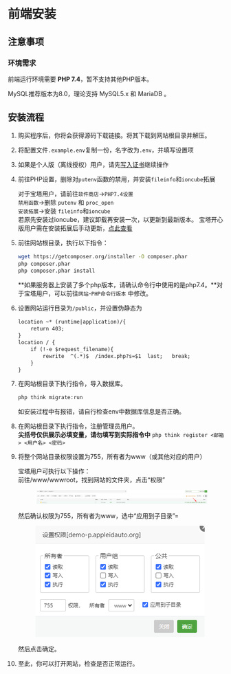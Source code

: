 # 前端安装

## 注意事项

### 环境需求

前端运行环境需要 **PHP 7.4**，暂不支持其他PHP版本。

MySQL推荐版本为8.0，理论支持 MySQL5.x 和 MariaDB 。

## 安装流程

1. 购买程序后，你将会获得源码下载链接。将其下载到网站根目录并解压。
2. 将配置文件`.example.env`复制一份，名字改为`.env`，并填写设置项
3. 如果是个人版（离线授权）用户，请先[写入证书](license-manual.md)继续操作
4. 前往PHP设置，删除对`putenv`函数的禁用，并安装`fileinfo`和`ioncube`拓展

	对于宝塔用户，请前往`软件商店`->`PHP7.4设置`<br>
   `禁用函数`->删除 `putenv` 和 `proc_open`<br>
   `安装拓展`->安装 `fileinfo`和`ioncube`<br>
   若原先安装过ioncube，建议卸载再安装一次，以更新到最新版本。
   宝塔开心版用户需在安装拓展后手动更新，[点此查看](../others/ioncube-error.md)
5.  前往网站根目录，执行以下指令：
	
    ```bash
    wget https://getcomposer.org/installer -O composer.phar
    php composer.phar
    php composer.phar install
    ```
    
     **如果服务器上安装了多个php版本，请确认命令行中使用的是php7.4。**对于宝塔用户，可以前往`网站`-`PHP命令行版本` 中修改。
6.  设置网站运行目录为`/public`，并设置伪静态为

    ```nginx
    location ~* (runtime|application)/{    
        return 403;
    }
    location / {
        if (!-e $request_filename){
            rewrite  ^(.*)$  /index.php?s=$1  last;   break;
        }
    }
    ```
7.  在网站根目录下执行指令，导入数据库。

    ```bash
    php think migrate:run
    ```
    如安装过程中有报错，请自行检查env中数据库信息是否正确。
    
8. 在网站根目录下执行指令，注册管理员用户。<br>
   **尖括号仅供展示必填变量，请勿填写到实际指令中**
   `php think register <邮箱> <用户名> <密码>`
9.  将整个网站目录权限设置为755，所有者为www（或其他对应的用户）

    宝塔用户可执行以下操作：<br>
    前往/www/wwwroot，找到网站的文件夹，点击“权限”

    <figure><img src="../.gitbook/assets/image (10).png" alt=""><figcaption></figcaption></figure>

    然后确认权限为755，所有者为www，选中“应用到子目录”\=

    <figure><img src="../.gitbook/assets/image (11).png" alt=""><figcaption></figcaption></figure>

    然后点击确定。
10. 至此，你可以打开网站，检查是否正常运行。


